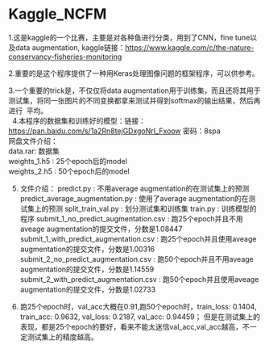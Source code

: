 Kaggle_NCFM
===

1.这是kaggle的一个比赛，主要是对各种鱼进行分类，用到了CNN，fine tune以及data augmentation, kaggle链接：https://www.kaggle.com/c/the-nature-conservancy-fisheries-monitoring

2.重要的是这个程序提供了一种用Keras处理图像问题的框架程序，可以供参考。

3.一个重要的trick是，不仅仅将data augmentation用于训练集，而且还将其用于测试集，将同一张图片的不同变换都拿来测试并得到softmax的输出结果，然后再进行
  平均。<br>
  
4.本程序的数据集和训练好的模型：链接：https://pan.baidu.com/s/1a2Rn8tejGDxgoNrI_Fxoow 密码：8spa  <br>
   网盘文件介绍：<br>
   data.rar: 数据集<br>
   weights_1.h5 : 25个epoch后的model<br>
   weights_2.h5 : 50个epoch后的model<br>

5. 文件介绍：
   predict.py : 不用average augmentation的在测试集上的预测
   predict_average_augmentation.py : 使用了average augmentation的在测试集上的预测
   split_train_val.py : 划分测试集和训练集
   train.py : 训练模型的程序
   submit_1_no_predict_augmentation.csv : 跑25个epoch并且不用aveage augmentation的提交文件，分数是1.08447
   submit_1_with_predict_augmentation.csv : 跑25个epoch并且使用aveage augmentation的提交文件，分数是1.00316
   submit_2_no_predict_augmentation.csv : 跑50个epoch并且不用aveage augmentation的提交文件，分数是1.14559
   submit_2_with_predict_augmentation.csv : 跑50个epoch并且使用aveage augmentation的提交文件，分数是1.02733

6. 跑25个epoch时，val_acc大概在0.91,跑50个epoch时，train_loss: 0.1404, train_acc: 0.9632, val_loss: 0.2187, val_acc: 0.94459；
   但是在测试集上的表现，都是25个epoch的要好，看来不能太迷信val_acc,val_acc越高，不一定测试集上的精度越高。



